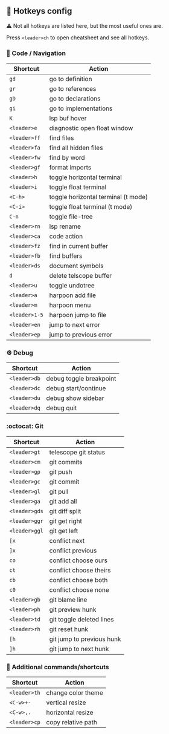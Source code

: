 ## :key: Hotkeys config
:warning: Not all hotkeys are listed here, but the most useful ones are.

Press `<leader>ch` to open cheatsheet and see all hotkeys.

### :mag_right: Code / Navigation

| Shortcut     | Action                              |
|--------------|-------------------------------------|
| `gd`         | go to definition                    |
| `gr`         | go to references                    |
| `gD`         | go to declarations                  |
| `gi`         | go to implementations               |
| `K`          | lsp buf hover                       |
| `<leader>e`  | diagnostic open float window        |
| `<leader>ff` | find files                          |
| `<leader>fa` | find all hidden files               |
| `<leader>fw` | find by word                        |
| `<leader>gf` | format imports                      |
| `<leader>h`  | toggle horizontal terminal          |
| `<leader>i`  | toggle float terminal               |
| `<C-h>`      | toggle horizontal terminal (t mode) |
| `<C-i>`      | toggle float terminal (t mode)      |
| `C-n`        | toggle file-tree                    |
| `<leader>rn` | lsp rename                          |
| `<leader>ca` | code action                         |
| `<leader>fz` | find in current buffer              |
| `<leader>fb` | find buffers                        |
| `<leader>ds` | document symbols                    |
| `d`          | delete telscope buffer              |
| `<leader>u`  | toggle undotree                     |
| `<leader>a`  | harpoon add file                    |
| `<leader>m`  | harpoon menu                        |
| `<leader>1-5`| harpoon jump to file                |
| `<leader>en` | jump to next error                  |
| `<leader>ep` | jump to previous error              |

### :gear: Debug

| Shortcut      | Action                        |
|---------------|-------------------------------|
| `<leader>db`  | debug toggle breakpoint       |
| `<leader>dc`  | debug start/continue          |
| `<leader>du`  | debug show sidebar            |
| `<leader>dq`  | debug quit                    |

### :octocat: Git

| Shortcut     | Action                        |
|--------------|-------------------------------|
| `<leader>gt` | telescope git status          |
| `<leader>cm` | git commits                   |
| `<leader>gp` | git push                      |
| `<leader>gc` | git commit                    |
| `<leader>gl` | git pull                      |
| `<leader>ga` | git add all                   |
| `<leader>gds`| git diff split                |
| `<leader>ggr`| git get right                 |
| `<leader>ggl`| git get left                  |
| `[x`         | conflict next                 |
| `]x`         | conflict previous             |
| `co`         | conflict choose ours          |
| `ct`         | conflict choose theirs        |
| `cb`         | conflict choose both          |
| `c0`         | conflict choose none          |
| `<leader>gb` | git blame line                |
| `<leader>ph` | git preview hunk              |
| `<leader>td` | git toggle deleted lines      |
| `<leader>rh` | git reset hunk                |
| `[h`         | git jump to previous hunk     |
| `]h`         | git jump to next hunk         |

### :wrench: Additional commands/shortcuts

| Shortcut     | Action              |
|--------------|---------------------|
| `<leader>th` | change color theme  |
| `<C-w>+-`    | vertical resize     |
| `<C-w>,.`    | horizontal resize   |
| `<leader>cp` | copy relative path  |
